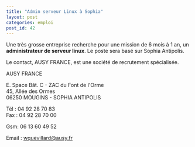 ```yaml
---
title: "Admin serveur Linux à Sophia"
layout: post
categories: emploi
post_id: 42
---
```

Une très grosse entreprise recherche pour une mission de 6 mois à 1 an, un **administrateur de serveur linux**. Le poste sera basé sur Sophia Antipolis.

Le contact, AUSY FRANCE, est une société de recrutement spécialisée. 


AUSY FRANCE

E. Space  Bât. C - ZAC du Font de l'Orme  
45, Allée des Ormes  
06250 MOUGINS - SOPHIA ANTIPOLIS

Tél :  04 92 28 70 83  
Fax : 04 92 28 70 00

Gsm: 06 13 60 49 52 

Email : <wquevillard@ausy.fr>